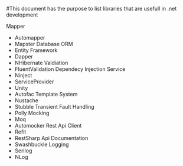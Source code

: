 #This document has the purpose to list libraries that are usefull in .net development 

Mapper 
- Automapper
- Mapster
Database ORM
- Entity Framework 
- Dapper
- NHibernate
Valdiation
- FluentValidation
Dependecy Injection Service
- Ninject
- ServiceProvider
- Unity
- Autofac
Template System
- Nustache
- Stubble
Transient Fault Handling
- Polly
Mocking
- Moq
- Automocker
Rest Api Client 
- Refit
- RestSharp
Api Documentation 
- Swashbuckle
Logging
- Serilog
- NLog
